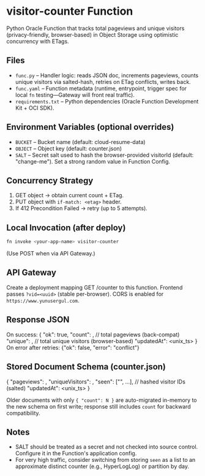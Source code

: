 # visitor-counter Function

Python Oracle Function that tracks total pageviews and unique visitors (privacy-friendly, browser-based) in Object Storage using optimistic concurrency with ETags.

## Files
- `func.py` – Handler logic: reads JSON doc, increments pageviews, counts unique visitors via salted-hash, retries on ETag conflicts, writes back.
- `func.yaml` – Function metadata (runtime, entrypoint, trigger spec for local `fn` testing—Gateway will front real traffic).
- `requirements.txt` – Python dependencies (Oracle Function Development Kit + OCI SDK).

## Environment Variables (optional overrides)
- `BUCKET` – Bucket name (default: cloud-resume-data)
- `OBJECT` – Object key (default: counter.json)
- `SALT` – Secret salt used to hash the browser-provided visitorId (default: "change-me"). Set a strong random value in Function Config.

## Concurrency Strategy
1. GET object -> obtain current count + ETag.
2. PUT object with `if-match: <etag>` header.
3. If 412 Precondition Failed -> retry (up to 5 attempts).

## Local Invocation (after deploy)
```bash
fn invoke <your-app-name> visitor-counter
```
(Use POST when via API Gateway.)

## API Gateway
Create a deployment mapping GET /counter to this function. Frontend passes `?vid=<uuid>` (stable per-browser). CORS is enabled for `https://www.yunusergul.com`.

## Response JSON
On success:
{
	"ok": true,
	"count": <int>,           // total pageviews (back-compat)
	"unique": <int>,          // total unique visitors (browser-based)
	"updatedAt": <unix_ts>
}
On error after retries:
{"ok": false, "error": "conflict"}

## Stored Document Schema (counter.json)
{
	"pageviews": <int>,
	"uniqueVisitors": <int>,
	"seen": ["<sha256-hash>", ...],  // hashed visitor IDs (salted)
	"updatedAt": <unix_ts>
}

Older documents with only `{ "count": N }` are auto-migrated in-memory to the new schema on first write; response still includes `count` for backward compatibility.

## Notes
- SALT should be treated as a secret and not checked into source control. Configure it in the Function's application config.
- For very high traffic, consider switching from storing `seen` as a list to an approximate distinct counter (e.g., HyperLogLog) or partition by day.
